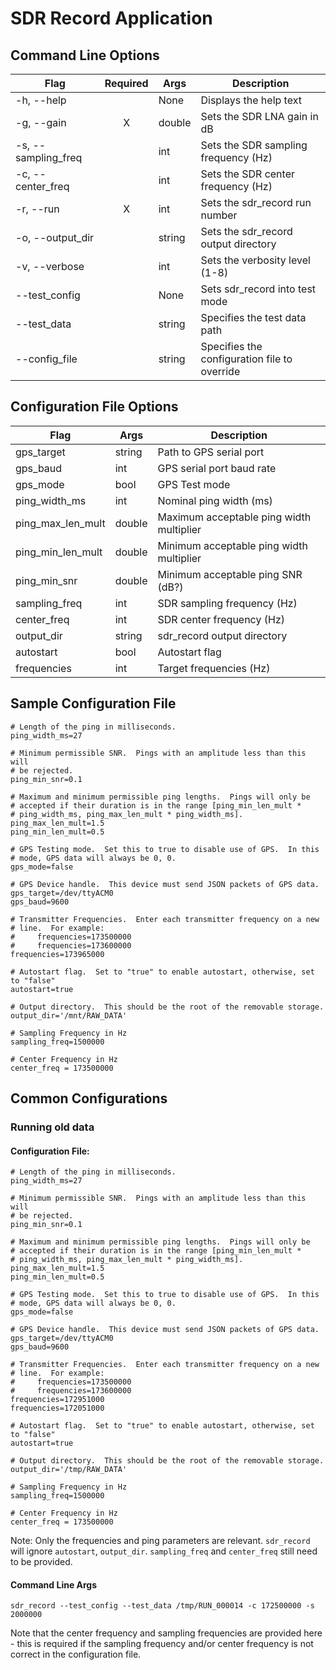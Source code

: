 # SDR Record Application
## Command Line Options
| Flag					| Required	| Args 		| Description									|
| --------------------- | :-------:	| --------- | --------------------------------------------- |
| -h, --help			| 			| None		| Displays the help text						|
| -g, --gain			|     X		| double	| Sets the SDR LNA gain in dB					|
| -s, --sampling_freq	|     		| int		| Sets the SDR sampling frequency (Hz)			|
| -c, --center_freq		|     		| int		| Sets the SDR center frequency (Hz)			|
| -r, --run				|     X		| int		| Sets the sdr_record run number				|
| -o, --output_dir		|			| string	| Sets the sdr_record output directory			|
| -v, --verbose			|			| int		| Sets the verbosity level (1-8)				|
| --test_config			|			| None		| Sets sdr_record into test mode				|
| --test_data			|			| string	| Specifies the test data path					|
| --config_file			|			| string	| Specifies the configuration file to override	|

## Configuration File Options
| Flag				| Args		| Description								|
| ----------------- | --------- | ----------------------------------------- |
| gps_target		| string	| Path to GPS serial port					|
| gps_baud			| int		| GPS serial port baud rate					|
| gps_mode			| bool		| GPS Test mode								|
| ping_width_ms		| int		| Nominal ping width (ms)					|
| ping_max_len_mult	| double	| Maximum acceptable ping width multiplier	|
| ping_min_len_mult	| double	| Minimum acceptable ping width multiplier	|
| ping_min_snr		| double	| Minimum acceptable ping SNR (dB?)			|
| sampling_freq		| int		| SDR sampling frequency (Hz)				|
| center_freq		| int		| SDR center frequency (Hz)					|
| output_dir		| string	| sdr_record output directory				|
| autostart			| bool		| Autostart flag							|
| frequencies		| int		| Target frequencies (Hz)					|

## Sample Configuration File
```
# Length of the ping in milliseconds.
ping_width_ms=27

# Minimum permissible SNR.  Pings with an amplitude less than this will
# be rejected.
ping_min_snr=0.1

# Maximum and minimum permissible ping lengths.  Pings will only be
# accepted if their duration is in the range [ping_min_len_mult *
# ping_width_ms, ping_max_len_mult * ping_width_ms].
ping_max_len_mult=1.5
ping_min_len_mult=0.5

# GPS Testing mode.  Set this to true to disable use of GPS.  In this
# mode, GPS data will always be 0, 0.
gps_mode=false
                                                                     
# GPS Device handle.  This device must send JSON packets of GPS data.
gps_target=/dev/ttyACM0
gps_baud=9600

# Transmitter Frequencies.  Enter each transmitter frequency on a new
# line.  For example:
#     frequencies=173500000
#     frequencies=173600000
frequencies=173965000

# Autostart flag.  Set to "true" to enable autostart, otherwise, set to "false"
autostart=true

# Output directory.  This should be the root of the removable storage.
output_dir='/mnt/RAW_DATA'

# Sampling Frequency in Hz
sampling_freq=1500000

# Center Frequency in Hz
center_freq = 173500000
```

## Common Configurations
### Running old data
#### Configuration File:
```
# Length of the ping in milliseconds.
ping_width_ms=27

# Minimum permissible SNR.  Pings with an amplitude less than this will
# be rejected.
ping_min_snr=0.1

# Maximum and minimum permissible ping lengths.  Pings will only be
# accepted if their duration is in the range [ping_min_len_mult *
# ping_width_ms, ping_max_len_mult * ping_width_ms].
ping_max_len_mult=1.5
ping_min_len_mult=0.5

# GPS Testing mode.  Set this to true to disable use of GPS.  In this
# mode, GPS data will always be 0, 0.
gps_mode=false
                                                                     
# GPS Device handle.  This device must send JSON packets of GPS data.
gps_target=/dev/ttyACM0
gps_baud=9600

# Transmitter Frequencies.  Enter each transmitter frequency on a new
# line.  For example:
#     frequencies=173500000
#     frequencies=173600000
frequencies=172951000
frequencies=172051000

# Autostart flag.  Set to "true" to enable autostart, otherwise, set to "false"
autostart=true

# Output directory.  This should be the root of the removable storage.
output_dir='/tmp/RAW_DATA'

# Sampling Frequency in Hz
sampling_freq=1500000

# Center Frequency in Hz
center_freq = 173500000
```

Note: Only the frequencies and ping parameters are relevant.  `sdr_record` will
ignore `autostart`, `output_dir`.  `sampling_freq` and `center_freq` still need
to be provided.

#### Command Line Args
```
sdr_record --test_config --test_data /tmp/RUN_000014 -c 172500000 -s 2000000
```

Note that the center frequency and sampling frequencies are provided here - this
is required if the sampling frequency and/or center frequency is not correct in
the configuration file.
